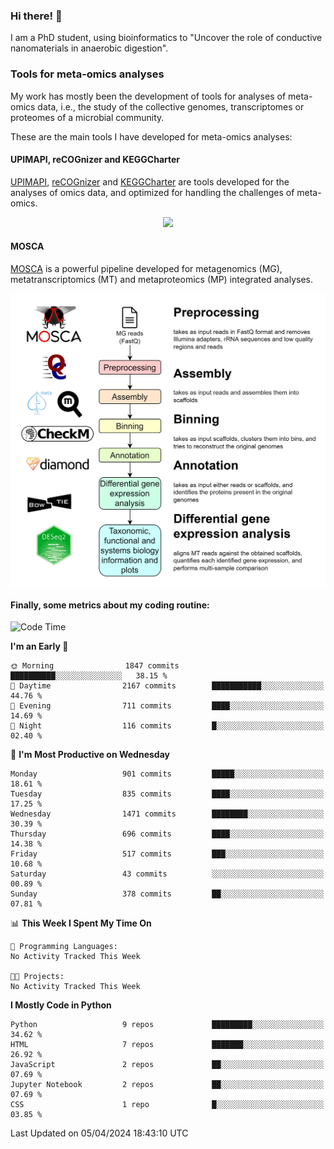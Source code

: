 ### Hi there! 👋

I am a PhD student, using bioinformatics to "Uncover the role of conductive nanomaterials in anaerobic digestion".

### Tools for meta-omics analyses

My work has mostly been the development of tools for analyses of meta-omics data, i.e., the study of the collective genomes, transcriptomes or proteomes of a microbial community.

These are the main tools I have developed for meta-omics analyses:

#### UPIMAPI, reCOGnizer and KEGGCharter

[UPIMAPI](https://github.com/iquasere/UPIMAPI), [reCOGnizer](https://github.com/iquasere/reCOGnizer) and [KEGGCharter](https://github.com/iquasere/KEGGCharter) are tools developed for the analyses of omics data, and optimized for handling the challenges of meta-omics.

<p align="center">
    <img src="assets/annotation_paper.png">
</p>

#### MOSCA

[MOSCA](https://github.com/iquasere/MOSCA) is a powerful pipeline developed for metagenomics (MG), metatranscriptomics (MT) and metaproteomics (MP) integrated analyses.

<p align="center">
    <img src="assets/mosca_workflow.png" align="center" width="700">
</p>


#### Finally, some metrics about my coding routine:

<!--START_SECTION:waka-->
![Code Time](http://img.shields.io/badge/Code%20Time-820%20hrs%2010%20mins-blue)

**I'm an Early 🐤** 

```text
🌞 Morning                1847 commits        ██████████░░░░░░░░░░░░░░░   38.15 % 
🌆 Daytime                2167 commits        ███████████░░░░░░░░░░░░░░   44.76 % 
🌃 Evening                711 commits         ████░░░░░░░░░░░░░░░░░░░░░   14.69 % 
🌙 Night                  116 commits         █░░░░░░░░░░░░░░░░░░░░░░░░   02.40 % 
```
📅 **I'm Most Productive on Wednesday** 

```text
Monday                   901 commits         █████░░░░░░░░░░░░░░░░░░░░   18.61 % 
Tuesday                  835 commits         ████░░░░░░░░░░░░░░░░░░░░░   17.25 % 
Wednesday                1471 commits        ████████░░░░░░░░░░░░░░░░░   30.39 % 
Thursday                 696 commits         ████░░░░░░░░░░░░░░░░░░░░░   14.38 % 
Friday                   517 commits         ███░░░░░░░░░░░░░░░░░░░░░░   10.68 % 
Saturday                 43 commits          ░░░░░░░░░░░░░░░░░░░░░░░░░   00.89 % 
Sunday                   378 commits         ██░░░░░░░░░░░░░░░░░░░░░░░   07.81 % 
```


📊 **This Week I Spent My Time On** 

```text
💬 Programming Languages: 
No Activity Tracked This Week

🐱‍💻 Projects: 
No Activity Tracked This Week
```

**I Mostly Code in Python** 

```text
Python                   9 repos             █████████░░░░░░░░░░░░░░░░   34.62 % 
HTML                     7 repos             ███████░░░░░░░░░░░░░░░░░░   26.92 % 
JavaScript               2 repos             ██░░░░░░░░░░░░░░░░░░░░░░░   07.69 % 
Jupyter Notebook         2 repos             ██░░░░░░░░░░░░░░░░░░░░░░░   07.69 % 
CSS                      1 repo              █░░░░░░░░░░░░░░░░░░░░░░░░   03.85 % 
```




 Last Updated on 05/04/2024 18:43:10 UTC
<!--END_SECTION:waka-->
